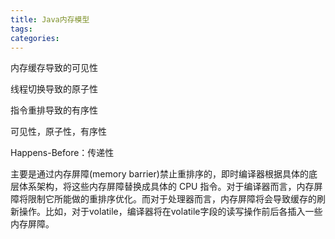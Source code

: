```yaml
---
title: Java内存模型
tags:
categories:
---
```


内存缓存导致的可见性

线程切换导致的原子性

指令重排导致的有序性

可见性，原子性，有序性

Happens-Before：传递性

主要是通过内存屏障(memory barrier)禁止重排序的，即时编译器根据具体的底层体系架构，将这些内存屏障替换成具体的 CPU 指令。对于编译器而言，内存屏障将限制它所能做的重排序优化。而对于处理器而言，内存屏障将会导致缓存的刷新操作。比如，对于volatile，编译器将在volatile字段的读写操作前后各插入一些内存屏障。